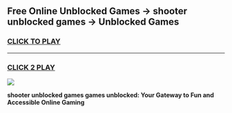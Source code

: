 
## Free Online Unblocked Games → shooter unblocked games → Unblocked Games
<h3>
<a href="https://premium.freeplayer.one?title=shooter_unblocked_games&ref=21F">CLICK TO PLAY</a></h3>
<hr>

<h3>
<a href="https://premium.freeplayer.one?title=shooter_unblocked_games&ref=21F">CLICK 2 PLAY</a>
  
</h3>

<a href="https://premium.freeplayer.one?title=shooter_unblocked_games&ref=21F/"><img src="https://clearcache.store/games.png"></a>


**shooter unblocked games games unblocked: Your Gateway to Fun and Accessible Online Gaming**
